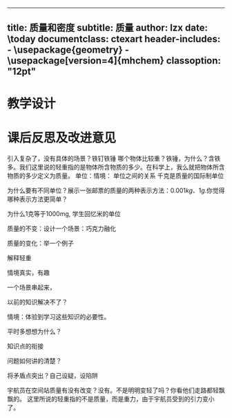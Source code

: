 
---
title: 质量和密度
subtitle: 质量
author: lzx
date: \today
documentclass: ctexart
header-includes:
    - \usepackage{geometry}
    - \usepackage[version=4]{mhchem}
classoption: "12pt"
---

# 教学设计

# 课后反思及改进意见


引入复杂了，没有具体的场景？铁钉铁锤
哪个物体比较重？铁锤，为什么？含铁多。我们这里说的轻重指的是物体所含物质的多少。在科学上，我么就把物体所含物质的多少定义为质量。
单位：情境：
单位之间的关系
千克是质量的国际制单位

为什么要有不同单位？展示一张邮票的质量的两种表示方法：$0.001kg$、$1g$.你觉得哪种表示方法更简单？



为什么1克等于1000mg, 学生回忆米的单位

质量的不变：设计一个场景：巧克力融化

质量的变化：举一个例子

解释轻重

情境真实，有趣

一个场景串起来，

以前的知识解决不了？

情境：体验到学习这些知识的必要性。

平时多想想为什么？

知识点的衔接

问题如何讲的清楚？

将矛盾点突出？自己设疑，设陷阱

宇航员在空间站质量有没有改变？没有。不是明明变轻了吗？你看他们走路都轻飘飘的。
这里所说的轻重指的不是质量，而是重力，由于宇航员受到的引力变小了。














